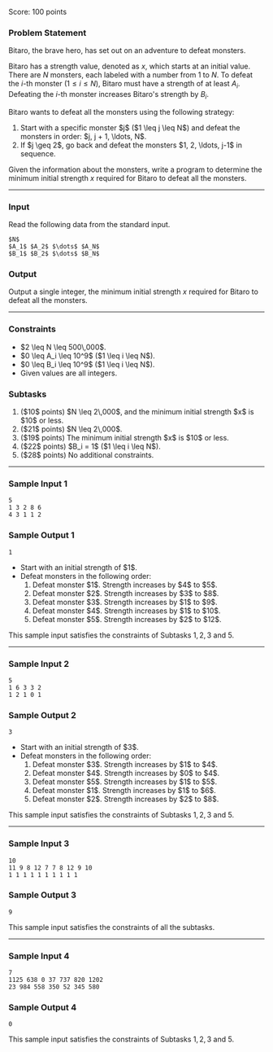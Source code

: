 Score: $100$ points

### Problem Statement

Bitaro, the brave hero, has set out on an adventure to defeat monsters.

Bitaro has a strength value, denoted as $x$, which starts at an initial value. There are $N$ monsters, each labeled with a number from $1$ to $N$. To defeat the $i$-th monster ($1 \leq i \leq N$), Bitaro must have a strength of at least $A_i$. Defeating the $i$-th monster increases Bitaro's strength by $B_i$.

Bitaro wants to defeat all the monsters using the following strategy:
<ol>
<li> Start with a specific monster $j$ ($1 \leq j \leq N$) and defeat the monsters in order: $j, j + 1, \ldots, N$.
<li> If $j \geq 2$, go back and defeat the monsters $1, 2, \ldots, j-1$ in sequence.
</ol>

Given the information about the monsters, write a program to determine the minimum initial strength $x$ required for Bitaro to defeat all the monsters.

---

### Input

Read the following data from the standard input.

~~~
$N$
$A_1$ $A_2$ $\dots$ $A_N$
$B_1$ $B_2$ $\dots$ $B_N$
~~~

### Output

Output a single integer, the minimum initial strength $x$ required for Bitaro to defeat all the monsters.

---

### Constraints

<ul>
<li> $2 \leq N \leq 500\,000$.
<li> $0 \leq A_i \leq 10^9$ ($1 \leq i \leq N$).
<li> $0 \leq B_i \leq 10^9$ ($1 \leq i \leq N$).
<li> Given values are all integers.

</ul>

### Subtasks

<ol>
<li> ($10$ points) $N \leq 2\,000$, and the minimum initial strength $x$ is $10$ or less.
<li> ($21$ points) $N \leq 2\,000$.
<li> ($19$ points) The minimum initial strength $x$ is $10$ or less.
<li> ($22$ points) $B_i = 1$ ($1 \leq i \leq N$).
<li> ($28$ points) No additional constraints.
</ol>

---

### Sample Input 1

~~~
5
1 3 2 8 6
4 3 1 1 2
~~~

### Sample Output 1

~~~
1
~~~

<ul>
<li> Start with an initial strength of $1$.
<li> Defeat monsters in the following order:
<ol>
<li> Defeat monster $1$. Strength increases by $4$ to $5$.
<li> Defeat monster $2$. Strength increases by $3$ to $8$.
<li> Defeat monster $3$. Strength increases by $1$ to $9$.
<li> Defeat monster $4$. Strength increases by $1$ to $10$.
<li> Defeat monster $5$. Strength increases by $2$ to $12$.
</ol>
</ul>

This sample input satisfies the constraints of Subtasks $1,2,3$ and $5$.

---

### Sample Input 2

~~~
5
1 6 3 3 2
1 2 1 0 1
~~~

### Sample Output 2

~~~
3
~~~

<ul>
<li> Start with an initial strength of $3$.
<li> Defeat monsters in the following order:
<ol>
<li> Defeat monster $3$. Strength increases by $1$ to $4$.
<li> Defeat monster $4$. Strength increases by $0$ to $4$.
<li> Defeat monster $5$. Strength increases by $1$ to $5$.
<li> Defeat monster $1$. Strength increases by $1$ to $6$.
<li> Defeat monster $2$. Strength increases by $2$ to $8$.
</ol>
</ul>

This sample input satisfies the constraints of Subtasks $1,2,3$ and $5$.

---

### Sample Input 3

~~~
10
11 9 8 12 7 7 8 12 9 10
1 1 1 1 1 1 1 1 1 1
~~~

### Sample Output 3

~~~
9
~~~

This sample input satisfies the constraints of all the subtasks.

---

### Sample Input 4

~~~
7
1125 638 0 37 737 820 1202
23 984 558 350 52 345 580
~~~

### Sample Output 4

~~~
0
~~~

This sample input satisfies the constraints of Subtasks $1,2,3$ and $5$.


